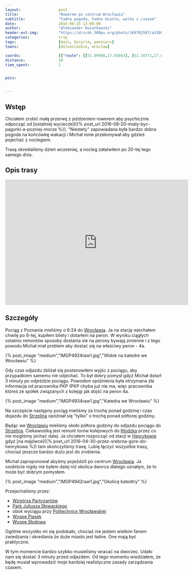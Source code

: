 ```yaml
---
layout:                 post
title:                  "Rowerem po centrum Wrocławia"
subtitle:               "ładna pogoda, ładne miasto, walka z czasem"
date:                   2016-08-25 13:00:00
author:                 "Aleksander Kwiatkowski"
header-ext-img:         "https://drscdn.500px.org/photo/169702587/q%3D80_m%3D2000/594094c7dcea153f834db12796a4fe40"
categories:             trip
tags:                   [main, bicycle, panniers]
towns:                  [dolnoslaskie, wroclaw]

coords:                 [{"route": [[51.09988,17.03603], [51.10772,17.03869], [51.10715,17.04401], [51.10971,17.05350], [51.11214,17.04963], [51.11378,17.05019], [51.11491,17.04092], [51.10777,17.03856], [51.09974,17.03594]], "type": "bicycle"}]
distance:               10
time_spent:             1


pois:


---
```


[wiki-wroclaw]: https://pl.wikipedia.org/wiki/Wroc%C5%82aw
[wiki-strzelin]: https://pl.wikipedia.org/wiki/Strzelin
[wiki-klodzko]: https://pl.wikipedia.org/wiki/K%C5%82odzko
[wiki-henrykow]: https://pl.wikipedia.org/wiki/Henryk%C3%B3w_(wojew%C3%B3dztwo_dolno%C5%9Bl%C4%85skie)
[wiki-wzgorze-partzantow]: https://pl.wikipedia.org/wiki/Wzg%C3%B3rze_Partyzant%C3%B3w_(Wroc%C5%82aw)
[wiki-park-slowackiego]: https://pl.wikipedia.org/wiki/Park_Juliusza_S%C5%82owackiego_we_Wroc%C5%82awiu
[wiki-polit-wrocl]: https://pl.wikipedia.org/wiki/Politechnika_Wroc%C5%82awska
[wiki-wyspa-piasek]: https://pl.wikipedia.org/wiki/Wyspa_Piasek_we_Wroc%C5%82awiu
[wiki-wypska-slodowa]: https://pl.wikipedia.org/wiki/Wyspa_S%C5%82odowa

Wstęp
-----

Chciałem zrobić małą przerwę z jeżdzeniem rowerem aby psychicznie odpocząć od
[ostatniej wycieczki]({% post_url 2016-08-20-mialy-byc-pagorki-a-pozniej-morze %}).
"Niestety" zapowiadana była bardzo dobra pogoda na końcówkę wakacji i
Michał mnie przekonywał aby gdzieś pojechać z noclegiem.

Trasę określaliśmy dzień wcześniej, a nocleg załatwiłem po 20-tej tego samego dnia.

Opis trasy
----------

<iframe height='405' width='590' frameborder='0' allowtransparency='true' scrolling='no' src='https://www.strava.com/activities/688891299/embed/28dfaf7e6bd347ebc16e3dfbb657e6b891689ea6'></iframe>

Szczegóły
---------

Pociąg z Poznania mieliśmy o 6:24 do [Wrocławia][wiki-wroclaw]. Ja na stację
wjechałem chwilę po 6-tej, kupiłem bilety i dotarłem na peron. W wyniku ciągłych
ostatnio remontów sposoby dostania sie na perony bywają zmienne i z tego powodu
Michał miał problem aby dostać się na właściwy peron - 4a.

{% post_image "medium","IMGP4924raw1.jpg","Widok na katedre we Wrocławiu" %}

Gdy czas odjazdu zbliżał się postanowiłem wyjśc z pociągu, aby przypadkiem samemu
nie odjechać. To był dobry pomysł gdyż Michał dotarł 3 minuty po odjeździe pociągu.
Powodem spóźnienia była otrzymana zła informacja od pracownika PKP (PKP chyba już nie ma,
więc pracownika któreś ze spółek związanych z koleją) jak dojść na peron 4a.

{% post_image "medium","IMGP4934raw1.jpg","Katedra we Wrocławiu" %}

Na szczęście następny pociąg mieliśmy za trochę ponad godzinę i czas dojazdu do
[Strzelina][wiki-strzelin] opóźniał się "tylko" o trochę ponad półtorej godziny.

Będąc we [Wrocławiu][wiki-wroclaw] mieliśmy około półtora godziny do odjazdu
pociągu do [Strzelina][wiki-strzelin]. Ciekawostką jest remont torów
kolejowych do [Kłodzka][wiki-klodzko] przez co nie mogliśmy jechać dalej.
Ja chciałem rozpocząć od stacji w [Henrykowie][wiki-henrykow] gdyż
[na majówce]({% post_url 2016-04-30-przez-srebrna-gore-do-henrykowa %})
tam skończyliśmy trasę. Lubię łączyć wszystkie trasy,
chociaż jeszcze bardzo dużo jest do zrobienia.

Michał zaproponował abyśmy pojeździli po centrum [Wrocławia][wiki-wroclaw].
Ja osobiście nigdy nie byłem dalej niż okolica dworca dlatego uznałęm, że to
może być dobrym pomysłem.

{% post_image "medium","IMGP4942raw1.jpg","Okolicę katedtry" %}


Przejechaliśmy przez:

* [Wzgórza Partyzantów][wiki-wzgorze-partzantow]
* [Park Juliusza Słowackiego][wiki-park-slowackiego]
* obok wyciągu przy [Politechnice Wrocławskiej][wiki-polit-wrocl]
* [Wyspę Piasek][wiki-wyspa-piasek]
* [Wyspę Słodową][wiki-wypska-slodowa]

Ogólnie wszystko mi się podobało, chociaż nie jestem wielkim fanem
zwiedzania i określania że duże miasto jest ładne. One mają być praktyczne.

W tym momencie bardzo szybko musieliśmy wracać na dworzec. Udało nam się dostać
3 minuty przed odjazdem. Od tego momentu wiedziałem, że będę musiał wprowadzić
moje bardziej realistyczne zasady zarządzania czasem.
